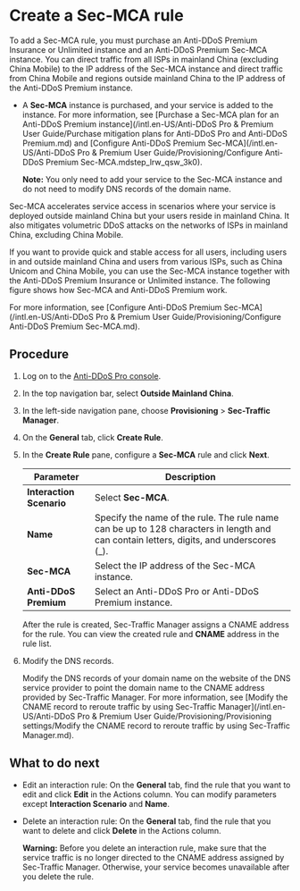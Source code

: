 # Create a Sec-MCA rule

To add a Sec-MCA rule, you must purchase an Anti-DDoS Premium Insurance or Unlimited instance and an Anti-DDoS Premium Sec-MCA instance. You can direct traffic from all ISPs in mainland China \(excluding China Mobile\) to the IP address of the Sec-MCA instance and direct traffic from China Mobile and regions outside mainland China to the IP address of the Anti-DDoS Premium instance.

-   A **Sec-MCA** instance is purchased, and your service is added to the instance. For more information, see [Purchase a Sec-MCA plan for an Anti-DDoS Premium instance](/intl.en-US/Anti-DDoS Pro & Premium User Guide/Purchase mitigation plans for Anti-DDoS Pro and Anti-DDoS Premium.md) and [Configure Anti-DDoS Premium Sec-MCA](/intl.en-US/Anti-DDoS Pro & Premium User Guide/Provisioning/Configure Anti-DDoS Premium Sec-MCA.mdstep_lrw_qsw_3k0).

    **Note:** You only need to add your service to the Sec-MCA instance and do not need to modify DNS records of the domain name.


Sec-MCA accelerates service access in scenarios where your service is deployed outside mainland China but your users reside in mainland China. It also mitigates volumetric DDoS attacks on the networks of ISPs in mainland China, excluding China Mobile.

If you want to provide quick and stable access for all users, including users in and outside mainland China and users from various ISPs, such as China Unicom and China Mobile, you can use the Sec-MCA instance together with the Anti-DDoS Premium Insurance or Unlimited instance. The following figure shows how Sec-MCA and Anti-DDoS Premium work.

For more information, see [Configure Anti-DDoS Premium Sec-MCA](/intl.en-US/Anti-DDoS Pro & Premium User Guide/Provisioning/Configure Anti-DDoS Premium Sec-MCA.md).

## Procedure

1.  Log on to the [Anti-DDoS Pro console](https://yundun.console.aliyun.com/?p=ddoscoo).

2.  In the top navigation bar, select **Outside Mainland China**.

3.  In the left-side navigation pane, choose **Provisioning** \> **Sec-Traffic Manager**.

4.  On the **General** tab, click **Create Rule**.

5.  In the **Create Rule** pane, configure a **Sec-MCA** rule and click **Next**.

    |Parameter|Description|
    |---------|-----------|
    |**Interaction Scenario**|Select **Sec-MCA**.|
    |**Name**|Specify the name of the rule. The rule name can be up to 128 characters in length and can contain letters, digits, and underscores \(\_\). |
    |**Sec-MCA**|Select the IP address of the Sec-MCA instance.|
    |**Anti-DDoS Premium**|Select an Anti-DDoS Pro or Anti-DDoS Premium instance.|

    After the rule is created, Sec-Traffic Manager assigns a CNAME address for the rule. You can view the created rule and **CNAME** address in the rule list.

6.  Modify the DNS records.

    Modify the DNS records of your domain name on the website of the DNS service provider to point the domain name to the CNAME address provided by Sec-Traffic Manager. For more information, see [Modify the CNAME record to reroute traffic by using Sec-Traffic Manager](/intl.en-US/Anti-DDoS Pro & Premium User Guide/Provisioning/Provisioning settings/Modify the CNAME record to reroute traffic by using Sec-Traffic Manager.md).


## What to do next

-   Edit an interaction rule: On the **General** tab, find the rule that you want to edit and click **Edit** in the Actions column. You can modify parameters except **Interaction Scenario** and **Name**.
-   Delete an interaction rule: On the **General** tab, find the rule that you want to delete and click **Delete** in the Actions column.

    **Warning:** Before you delete an interaction rule, make sure that the service traffic is no longer directed to the CNAME address assigned by Sec-Traffic Manager. Otherwise, your service becomes unavailable after you delete the rule.


